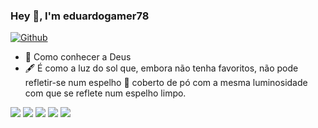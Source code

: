 ### Hey 👋, I'm eduardogamer78

[![Github](https://img.shields.io/github/followers/eduardogamer78?label=Follow&style=social)](https://github.com/eduardogamer78)

- 🔭 Como conhecer a Deus
-  🖋 É como a luz do sol que, embora não tenha favoritos, não pode refletir-se num espelho 🌱 coberto de pó com a mesma luminosidade com que se reflete num espelho limpo.

![](https://github-profile-summary-cards.vercel.app/api/cards/profile-details?username=eduardogamer78&theme=github)
![](https://github-profile-summary-cards.vercel.app/api/cards/repos-per-language?username=eduardogamer78&theme=github)
![](https://github-profile-summary-cards.vercel.app/api/cards/most-commit-language?username=eduardogamer78&theme=github)
![](https://github-profile-summary-cards.vercel.app/api/cards/stats?username=eduardogamer78&theme=github)
![](https://github-profile-summary-cards.vercel.app/api/cards/productive-time?username=eduardogamer78&theme=github)

<!--
**eduardogamer78/eduardogamer78** is a ✨ _special_ ✨ repository because its `README.md` (this file) appears on your GitHub profile.

Here are some ideas to get you started:

- 🔭 I’m currently working on ...
- 🌱 I’m currently learning ...
- 👯 I’m looking to collaborate on ...
- 🤔 I’m looking for help with ...
- 💬 Ask me about ...
- 📫 How to reach me: ...
- 😄 Pronouns: ...
- ⚡ Fun fact: ...
-->
